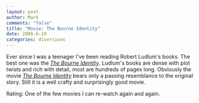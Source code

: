 ```yaml
--- 
layout: post
author: Mark
comments: "false"
title: "Movie: The Bourne Identity"
date: 2006-6-19
categories: diversions
---
```

Ever since I was a teenager I've been reading Robert Ludlum's books. The best one was the <i><a href="http://www.amazon.com/gp/product/0553260111/sr=8-2/qid=1150763291/ref=pd_bbs_2/102-2628588-9950523?%5Fencoding=UTF8" title="The Bourne Identity">The Bourne Identity</a></i>. Ludlum's books are dense with plot twists and rich with detail, most are hundreds of pages long. Obviously the movie <i><a href="http://imdb.com/title/tt0258463/" title="The Bourne Identity">The Bourne Identity</a></i> bears only a passing resemblance to the original story. Still it is a well crafty and surprisingly good movie.

Rating: One of the few movies I can re-watch again and again.
